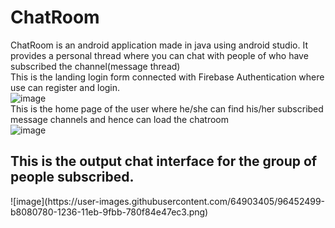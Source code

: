 # ChatRoom
ChatRoom is an android application made in java using android studio. It provides a personal thread where you can chat with people of who have subscribed the channel(message thread)<br/>
This is the landing login form connected with Firebase Authentication where use can register and login.<br/>
![image](https://user-images.githubusercontent.com/64903405/96452736-17661780-1237-11eb-9a26-21b446cfd552.png)<br/>
This is the home page of the user where he/she can find his/her subscribed message channels and hence can load the chatroom<br/>
![image](https://user-images.githubusercontent.com/64903405/96451459-3cf22180-1235-11eb-9a09-b6de0026c6de.png)<br/>
<h2>This is the output chat interface for the group of people subscribed.</h2>
![image](https://user-images.githubusercontent.com/64903405/96452499-b8080780-1236-11eb-9fbb-780f84e47ec3.png)

